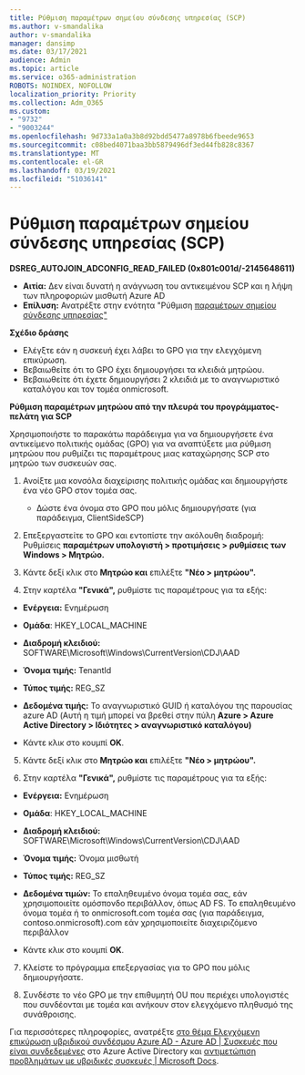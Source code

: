 ```yaml
---
title: Ρύθμιση παραμέτρων σημείου σύνδεσης υπηρεσίας (SCP)
ms.author: v-smandalika
author: v-smandalika
manager: dansimp
ms.date: 03/17/2021
audience: Admin
ms.topic: article
ms.service: o365-administration
ROBOTS: NOINDEX, NOFOLLOW
localization_priority: Priority
ms.collection: Adm_O365
ms.custom:
- "9732"
- "9003244"
ms.openlocfilehash: 9d733a1a0a3b8d92bdd5477a8978b6fbeede9653
ms.sourcegitcommit: c08bed4071baa3bb5879496df3ed44fb828c8367
ms.translationtype: MT
ms.contentlocale: el-GR
ms.lasthandoff: 03/19/2021
ms.locfileid: "51036141"
---
```

# <a name="configure-service-connection-point-scp"></a>Ρύθμιση παραμέτρων σημείου σύνδεσης υπηρεσίας (SCP)

**DSREG_AUTOJOIN_ADCONFIG_READ_FAILED (0x801c001d/-2145648611)**

- **Αιτία:** Δεν είναι δυνατή η ανάγνωση του αντικειμένου SCP και η λήψη των πληροφοριών μισθωτή Azure AD
- **Επίλυση:** Ανατρέξτε στην ενότητα "Ρύθμιση [παραμέτρων σημείου σύνδεσης υπηρεσίας"](https://docs.microsoft.com/azure/active-directory/devices/hybrid-azuread-join-federated-domains#configure-hybrid-azure-ad-join)


**Σχέδιο δράσης**

- Ελέγξτε εάν η συσκευή έχει λάβει το GPO για την ελεγχόμενη επικύρωση.
- Βεβαιωθείτε ότι το GPO έχει δημιουργήσει τα κλειδιά μητρώου.
- Βεβαιωθείτε ότι έχετε δημιουργήσει 2 κλειδιά με το αναγνωριστικό καταλόγου και τον τομέα onmicrosoft.

**Ρύθμιση παραμέτρων μητρώου από την πλευρά του προγράμματος-πελάτη για SCP**

Χρησιμοποιήστε το παρακάτω παράδειγμα για να δημιουργήσετε ένα αντικείμενο πολιτικής ομάδας (GPO) για να αναπτύξετε μια ρύθμιση μητρώου που ρυθμίζει τις παραμέτρους μιας καταχώρησης SCP στο μητρώο των συσκευών σας.

1. Ανοίξτε μια κονσόλα διαχείρισης πολιτικής ομάδας και δημιουργήστε ένα νέο GPO στον τομέα σας.
     - Δώστε ένα όνομα στο GPO που μόλις δημιουργήσατε (για παράδειγμα, ClientSideSCP)

2. Επεξεργαστείτε το GPO και εντοπίστε την ακόλουθη διαδρομή: Ρυθμίσεις **παραμέτρων υπολογιστή > προτιμήσεις > ρυθμίσεις των Windows > Μητρώο.**

3. Κάντε δεξί κλικ στο **Μητρώο και** επιλέξτε **"Νέο > μητρώου".**

4. Στην καρτέλα **"Γενικά",** ρυθμίστε τις παραμέτρους για τα εξής:
  
- **Ενέργεια:** Ενημέρωση
    
- **Ομάδα**: HKEY_LOCAL_MACHINE
    
- **Διαδρομή κλειδιού:** SOFTWARE\Microsoft\Windows\CurrentVersion\CDJ\AAD
    
- **Όνομα τιμής:** TenantId
    
- **Τύπος τιμής:** REG_SZ
    
- **Δεδομένα τιμής:** Το αναγνωριστικό GUID ή καταλόγου της παρουσίας azure AD (Αυτή η τιμή μπορεί να βρεθεί στην πύλη **Azure > Azure Active Directory > Ιδιότητες > αναγνωριστικό καταλόγου)**
 
- Κάντε κλικ στο κουμπί **OK**.
 
5. Κάντε δεξί κλικ στο **Μητρώο και** επιλέξτε **"Νέο > μητρώου".**

6. Στην καρτέλα **"Γενικά",** ρυθμίστε τις παραμέτρους για τα εξής:
  
- **Ενέργεια:** Ενημέρωση
    
- **Ομάδα**: HKEY_LOCAL_MACHINE
    
- **Διαδρομή κλειδιού:** SOFTWARE\Microsoft\Windows\CurrentVersion\CDJ\AAD
    
- **Όνομα τιμής:** Όνομα μισθωτή
    
- **Τύπος τιμής:** REG_SZ
    
- **Δεδομένα τιμών:** Το επαληθευμένο όνομα τομέα σας, εάν χρησιμοποιείτε ομόσπονδο περιβάλλον, όπως AD FS. Το επαληθευμένο όνομα τομέα ή το onmicrosoft.com τομέα σας (για παράδειγμα, contoso.onmicrosoft).com εάν χρησιμοποιείτε διαχειριζόμενο περιβάλλον

- Κάντε κλικ στο κουμπί **OK**.

7. Κλείστε το πρόγραμμα επεξεργασίας για το GPO που μόλις δημιουργήσατε.

8. Συνδέστε το νέο GPO με την επιθυμητή OU που περιέχει υπολογιστές που συνδέονται με τομέα και ανήκουν στον ελεγχόμενο πληθυσμό της συνάθροισης.

Για περισσότερες πληροφορίες, ανατρέξτε [στο θέμα Ελεγχόμενη επικύρωση υβριδικού συνδέσμου Azure AD - Azure AD | Συσκευές που είναι συνδεδεμένες](https://docs.microsoft.com/azure/active-directory/devices/hybrid-azuread-join-control) στο Azure Active Directory και  [αντιμετώπιση προβλημάτων με υβριδικές συσκευές | Microsoft Docs](https://docs.microsoft.com/azure/active-directory/devices/troubleshoot-hybrid-join-windows-current).









